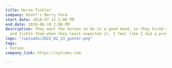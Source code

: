 ```yaml
---
title: Horse Tickler
company: Knott's Berry Farm
start_date: 2018-07-15 2:00 PM
end_date: 2019-06-19 2:00 PM
description: They want the horses to be in a good mood, so they hired me to go around
  and tickle them when they least expected it. I feel like I did a pretty good job
logo: "/uploads/2022_02_23_gunter.png"
tags:
- horses
company_link: https://nytimes.com

---
```

